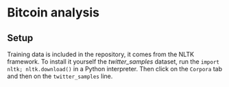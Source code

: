 # Bitcoin analysis

## Setup

Training data is included in the repository, it comes from the NLTK framework. To install it yourself the *twitter_samples* dataset, run the ``import nltk; nltk.download()`` in a Python interpreter. Then click on the ``Corpora`` tab and then on the ``twitter_samples`` line.
